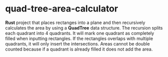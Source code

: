 # quad-tree-area-calculator

  <b>Rust</b> project that places rectanges into a plane and
                      then recursively calculates the area by using a
                      <b>QuadTree</b> data structure. The recursion splits each
                      quadrant into 4 quadrants. It will mark one quadrant as
                      completely filled when inputting rectangles. If the
                      rectangles overlaps with multiple quadrants, it will only
                      insert the intersections. Areas cannot be double counted
                      because if a quadrant is already filled it does not add
                      the area.
                    
               
              
